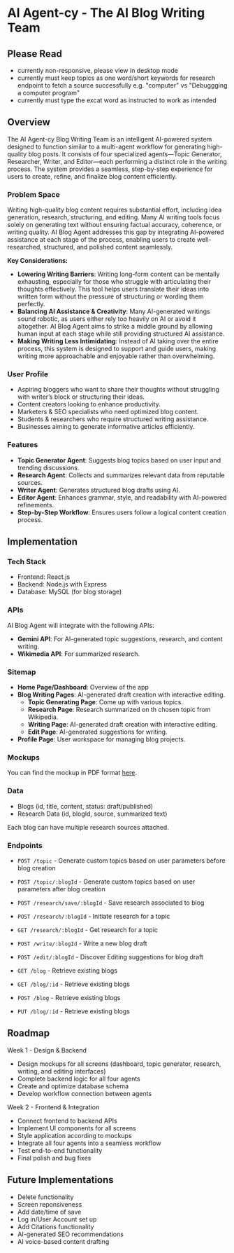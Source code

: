 # AI Agent-cy - The AI Blog Writing Team

## Please Read
- currently non-responsive, please view in desktop mode
- currently must keep topics as one word/short keywords for research endpoint to fetch a source successfully e.g. "computer" vs "Debuggging a computer program"
- currently must type the excat word as instructed to work as intended

## Overview

The AI Agent-cy Blog Writing Team is an intelligent AI-powered system designed to function similar to a multi-agent workflow for generating high-quality blog posts. It consists of four specialized agents—Topic Generator, Researcher, Writer, and Editor—each performing a distinct role in the writing process. The system provides a seamless, step-by-step experience for users to create, refine, and finalize blog content efficiently.

### Problem Space

Writing high-quality blog content requires substantial effort, including idea generation, research, structuring, and editing. Many AI writing tools focus solely on generating text without ensuring factual accuracy, coherence, or writing quality. AI Blog Agent addresses this gap by integrating AI-powered assistance at each stage of the process, enabling users to create well-researched, structured, and polished content seamlessly.

**Key Considerations:**

- **Lowering Writing Barriers**: Writing long-form content can be mentally exhausting, especially for those who struggle with articulating their thoughts effectively. This tool helps users translate their ideas into written form without the pressure of structuring or wording them perfectly.
- **Balancing AI Assistance & Creativity**: Many AI-generated writings sound robotic, as users either rely too heavily on AI or avoid it altogether. AI Blog Agent aims to strike a middle ground by allowing human input at each stage while still providing structured AI assistance.
- **Making Writing Less Intimidating**: Instead of AI taking over the entire process, this system is designed to support and guide users, making writing more approachable and enjoyable rather than overwhelming.


### User Profile

- Aspiring bloggers who want to share their thoughts without struggling with writer’s block or structuring their ideas.
- Content creators looking to enhance productivity.
- Marketers & SEO specialists who need optimized blog content.
- Students & researchers who require structured writing assistance.
- Businesses aiming to generate informative articles efficiently.

### Features

- **Topic Generator Agent**: Suggests blog topics based on user input and trending discussions.
- **Research Agent**: Collects and summarizes relevant data from reputable sources.
- **Writer Agent**: Generates structured blog drafts using AI.
- **Editor Agent**: Enhances grammar, style, and readability with AI-powered refinements.
- **Step-by-Step Workflow**: Ensures users follow a logical content creation process.


## Implementation

### Tech Stack

- Frontend: React.js
- Backend: Node.js with Express
- Database: MySQL (for blog storage)


### APIs

AI Blog Agent will integrate with the following APIs:

- **Gemini API**: For AI-generated topic suggestions, research, and content writing.
- **Wikimedia API**: For summarized research.
### Sitemap

- **Home Page/Dashboard**: Overview of the app
- **Blog Writing Pages**: AI-generated draft creation with interactive editing.
    - **Topic Generating Page**: Come up with various topics.
    - **Research Page**: Research summarized on th chosen topic from Wikipedia.
    - **Writing Page**: AI-generated draft creation with interactive editing.
    - **Edit Page**: AI-generated suggestions for writing.
- **Profile Page**: User workspace for managing blog projects.

### Mockups

You can find the mockup in PDF format [here](./public/mockup.pdf).

### Data
- Blogs (id, title, content, status: draft/published)
- Research Data (id, blogId, source, summarized text)

Each blog can have multiple research sources attached.

### Endpoints

- `POST /topic` - Generate custom topics based on user parameters before blog creation

- `POST /topic/:blogId` - Generate custom topics based on user parameters after blog creation

- `POST /research/save/:blogId` - Save research associated to blog
- `POST /research/:blogId` - Initiate research for a topic
- `GET /research/:blogId` - Get research for a topic

- `POST /write/:blogId` - Write a new blog draft

- `POST /edit/:blogId` - Discover Editing suggestions for blog draft

- `GET /blog` - Retrieve existing blogs
- `GET /blog/:id` - Retrieve existing blogs
- `POST /blog` - Retrieve existing blogs
- `PUT /blog/:id` - Retrieve existing blogs

## Roadmap

Week 1 - Design & Backend

- Design mockups for all screens (dashboard, topic generator, research, writing, and editing interfaces)
- Complete backend logic for all four agents
- Create and optimize database schema
- Develop workflow connection between agents

Week 2 - Frontend & Integration

- Connect frontend to backend APIs
- Implement UI components for all screens
- Style application according to mockups
- Integrate all four agents into a seamless workflow
- Test end-to-end functionality
- Final polish and bug fixes

## Future Implementations

- Delete functionality
- Screen reponsiveness
- Add date/time of save
- Log in/User Account set up  
- Add Citations functionality
- AI-generated SEO recommendations  
- AI voice-based content drafting




